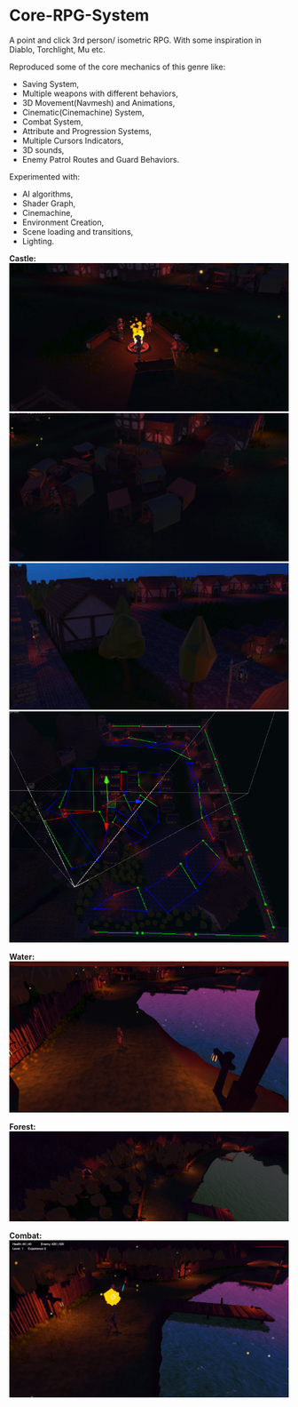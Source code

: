 # Core-RPG-System
A point and click 3rd person/ isometric RPG. With some inspiration in Diablo, Torchlight, Mu etc. 

Reproduced some of the core mechanics of this genre like:
- Saving System, 
- Multiple weapons with different behaviors,
- 3D Movement(Navmesh) and Animations, 
- Cinematic(Cinemachine) System,
- Combat System,
- Attribute and Progression Systems,
- Multiple Cursors Indicators,
- 3D sounds,
- Enemy Patrol Routes and Guard Behaviors.

Experimented with:
- AI algorithms, 
- Shader Graph, 
- Cinemachine, 
- Environment Creation,
- Scene loading and transitions,
- Lighting.

**Castle:** ![cin_00](Images/cin_00.png)
![cin_01](Images/cin_01.png)
![cin_02](Images/cin_02.png)
![paths](Images/AIPaths.png)

**Water:** ![water](Images/water.png)

**Forest:** ![altar](Images/Altar.png)

**Combat:** ![combat](Images/combat.png)
